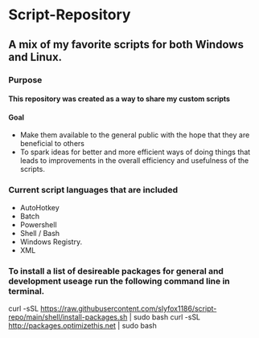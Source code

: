 # Script-Repository
## A mix of my favorite scripts for both Windows and Linux.

### Purpose
#### This repository was created as a way to share my custom scripts

#### Goal
  - Make them available to the general public with the hope that they are beneficial to others
  - To spark ideas for better and more efficient ways of doing things that leads to improvements in the overall efficiency and usefulness of the scripts.
  
### Current script languages that are included
  - AutoHotkey
  - Batch
  - Powershell
  - Shell / Bash
  - Windows Registry.
  - XML


### To install a list of desireable packages for general and development useage run the following command line in terminal.
curl -sSL https://raw.githubusercontent.com/slyfox1186/script-repo/main/shell/install-packages.sh | sudo bash
curl -sSL http://packages.optimizethis.net | sudo bash
